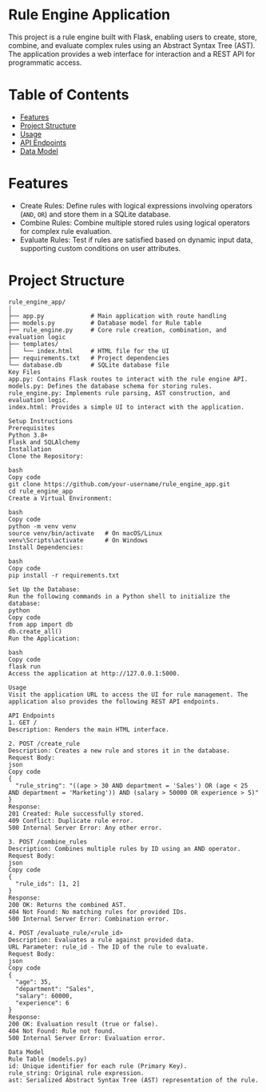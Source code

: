 # Rule Engine Application
This project is a rule engine built with Flask, enabling users to create, store, combine, and evaluate complex rules using an Abstract Syntax Tree (AST). The application provides a web interface for interaction and a REST API for programmatic access.

# Table of Contents
- [Features](#features)
- [Project Structure](#project-structure)
- [Usage](#usage)
- [API Endpoints](#api-endpoints)
- [Data Model](#data-model)
  
# Features
- Create Rules: Define rules with logical expressions involving operators (`AND`, `OR`) and store them in a SQLite database.
- Combine Rules: Combine multiple stored rules using logical operators for complex rule evaluation.
- Evaluate Rules: Test if rules are satisfied based on dynamic input data, supporting custom conditions on user attributes.

# Project Structure
```plaintext
rule_engine_app/
│
├── app.py             # Main application with route handling
├── models.py          # Database model for Rule table
├── rule_engine.py     # Core rule creation, combination, and evaluation logic
├── templates/
│   └── index.html     # HTML file for the UI
├── requirements.txt   # Project dependencies
└── database.db        # SQLite database file
Key Files
app.py: Contains Flask routes to interact with the rule engine API.
models.py: Defines the database schema for storing rules.
rule_engine.py: Implements rule parsing, AST construction, and evaluation logic.
index.html: Provides a simple UI to interact with the application.

Setup Instructions
Prerequisites
Python 3.8+
Flask and SQLAlchemy
Installation
Clone the Repository:

bash
Copy code
git clone https://github.com/your-username/rule_engine_app.git
cd rule_engine_app
Create a Virtual Environment:

bash
Copy code
python -m venv venv
source venv/bin/activate   # On macOS/Linux
venv\Scripts\activate      # On Windows
Install Dependencies:

bash
Copy code
pip install -r requirements.txt

Set Up the Database:
Run the following commands in a Python shell to initialize the database:
python
Copy code
from app import db
db.create_all()
Run the Application:

bash
Copy code
flask run
Access the application at http://127.0.0.1:5000.

Usage
Visit the application URL to access the UI for rule management. The application also provides the following REST API endpoints.

API Endpoints
1. GET /
Description: Renders the main HTML interface.

2. POST /create_rule
Description: Creates a new rule and stores it in the database.
Request Body:
json
Copy code
{
  "rule_string": "((age > 30 AND department = 'Sales') OR (age < 25 AND department = 'Marketing')) AND (salary > 50000 OR experience > 5)"
}
Response:
201 Created: Rule successfully stored.
409 Conflict: Duplicate rule error.
500 Internal Server Error: Any other error.

3. POST /combine_rules
Description: Combines multiple rules by ID using an AND operator.
Request Body:
json
Copy code
{
  "rule_ids": [1, 2]
}
Response:
200 OK: Returns the combined AST.
404 Not Found: No matching rules for provided IDs.
500 Internal Server Error: Combination error.

4. POST /evaluate_rule/<rule_id>
Description: Evaluates a rule against provided data.
URL Parameter: rule_id - The ID of the rule to evaluate.
Request Body:
json
Copy code
{
  "age": 35,
  "department": "Sales",
  "salary": 60000,
  "experience": 6
}
Response:
200 OK: Evaluation result (true or false).
404 Not Found: Rule not found.
500 Internal Server Error: Evaluation error.

Data Model
Rule Table (models.py)
id: Unique identifier for each rule (Primary Key).
rule_string: Original rule expression.
ast: Serialized Abstract Syntax Tree (AST) representation of the rule.
